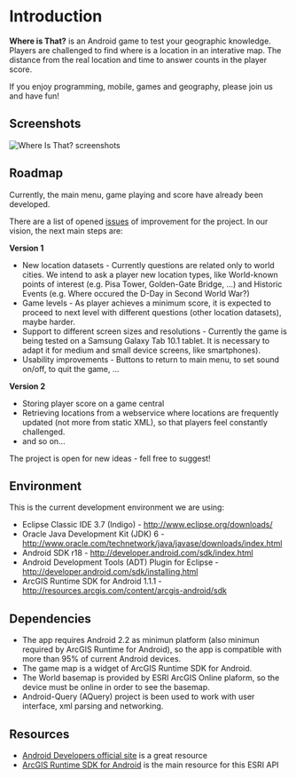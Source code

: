 Introduction
===========

**Where is That?** is an Android game to test your geographic knowledge. Players are challenged to find where is a location in an interative map.
The distance from the real location and time to answer counts in the player score.

If you enjoy programming, mobile, games and geography, please join us and have fun!

Screenshots
-----------

![Where Is That? screenshots](/gabrielspmoreira/whereisthat/raw/master/resources/screenshots/screenshots.png) 

Roadmap
-----------
Currently, the main menu, game playing and score have already been developed.

There are a list of opened [issues](/gabrielspmoreira/whereisthat/issues) of improvement for the project. In our vision, the next main steps are:

**Version 1**
* New location datasets - Currently questions are related only to world cities. We intend to ask a player new location types, like World-known points of interest (e.g. Pisa Tower, Golden-Gate Bridge, ...) and Historic Events (e.g. Where occured the D-Day in Second World War?)
* Game levels - As player achieves a minimum score, it is expected to proceed to next level with different questions (other location datasets), maybe harder.
* Support to different screen sizes and resolutions - Currently the game is being tested on a Samsung Galaxy Tab 10.1 tablet. It is necessary to adapt it for medium and small device screens, like smartphones).
* Usability improvements - Buttons to return to main menu, to set sound on/off, to quit the game, ...

**Version 2**
* Storing player score on a game central
* Retrieving locations from a webservice where locations are frequently updated (not more from static XML), so that players feel constantly challenged.
* and so on...

The project is open for new ideas - fell free to suggest!

Environment
-----------
This is the current development environment we are using:

*  Eclipse Classic IDE 3.7 (Indigo) - http://www.eclipse.org/downloads/
*	Oracle Java Development Kit (JDK) 6 - http://www.oracle.com/technetwork/java/javase/downloads/index.html
*	Android SDK r18 - http://developer.android.com/sdk/index.html
*	Android Development Tools (ADT) Plugin for Eclipse - http://developer.android.com/sdk/installing.html
* ArcGIS Runtime SDK for Android 1.1.1 - http://resources.arcgis.com/content/arcgis-android/sdk

Dependencies
------------
* The app requires Android 2.2 as minimun platform (also minimun required by ArcGIS Runtime for Android), so the app is compatible with more than 95% of current Android devices.
* The game map is a widget of ArcGIS Runtime SDK for Android.
* The World basemap is provided by ESRI ArcGIS Online plaform, so the device must be online in order to see the basemap.
* Android-Query (AQuery) project is been used to work with user interface, xml parsing and networking.

Resources
---------
*	[Android Developers official site](http://developer.android.com/) is a great resource
*	[ArcGIS Runtime SDK for Android](http://resources.arcgis.com/content/arcgis-android/sdk) is the main resource for this ESRI API
